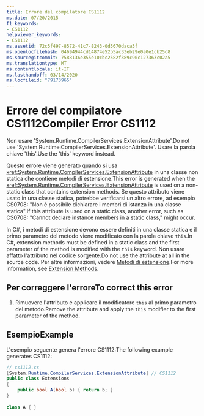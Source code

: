```yaml
---
title: Errore del compilatore CS1112
ms.date: 07/20/2015
f1_keywords:
- CS1112
helpviewer_keywords:
- CS1112
ms.assetid: 72c5f497-8572-41c7-8243-0d5670daca3f
ms.openlocfilehash: 04694944cd14874e52b5ac33eb29e0a0e1cb25d8
ms.sourcegitcommit: 7588136e355e10cbc2582f389c90c127363c02a5
ms.translationtype: MT
ms.contentlocale: it-IT
ms.lasthandoff: 03/14/2020
ms.locfileid: "79173965"
---
```

# <a name="compiler-error-cs1112"></a><span data-ttu-id="6150b-102">Errore del compilatore CS1112</span><span class="sxs-lookup"><span data-stu-id="6150b-102">Compiler Error CS1112</span></span>
<span data-ttu-id="6150b-103">Non usare 'System.Runtime.CompilerServices.ExtensionAttribute'.</span><span class="sxs-lookup"><span data-stu-id="6150b-103">Do not use 'System.Runtime.CompilerServices.ExtensionAttribute'.</span></span> <span data-ttu-id="6150b-104">Usare la parola chiave 'this'.</span><span class="sxs-lookup"><span data-stu-id="6150b-104">Use the 'this' keyword instead.</span></span>  
  
 <span data-ttu-id="6150b-105">Questo errore viene generato quando si usa <xref:System.Runtime.CompilerServices.ExtensionAttribute> in una classe non statica che contiene metodi di estensione.</span><span class="sxs-lookup"><span data-stu-id="6150b-105">This error is generated when the <xref:System.Runtime.CompilerServices.ExtensionAttribute> is used on a non-static class that contains extension methods.</span></span> <span data-ttu-id="6150b-106">Se questo attributo viene usato in una classe statica, potrebbe verificarsi un altro errore, ad esempio CS0708: "Non è possibile dichiarare i membri di istanza in una classe statica".</span><span class="sxs-lookup"><span data-stu-id="6150b-106">If this attribute is used on a static class, another error, such as CS0708: "Cannot declare instance members in a static class," might occur.</span></span>  
  
 <span data-ttu-id="6150b-107">In C#, i metodi di estensione devono essere definiti in una classe statica e il primo parametro del metodo viene modificato con la parola chiave `this`.</span><span class="sxs-lookup"><span data-stu-id="6150b-107">In C#, extension methods must be defined in a static class and the first parameter of the method is modified with the `this` keyword.</span></span> <span data-ttu-id="6150b-108">Non usare affatto l'attributo nel codice sorgente.</span><span class="sxs-lookup"><span data-stu-id="6150b-108">Do not use the attribute at all in the source code.</span></span> <span data-ttu-id="6150b-109">Per altre informazioni, vedere [Metodi di estensione](../../programming-guide/classes-and-structs/extension-methods.md).</span><span class="sxs-lookup"><span data-stu-id="6150b-109">For more information, see [Extension Methods](../../programming-guide/classes-and-structs/extension-methods.md).</span></span>  
  
## <a name="to-correct-this-error"></a><span data-ttu-id="6150b-110">Per correggere l'errore</span><span class="sxs-lookup"><span data-stu-id="6150b-110">To correct this error</span></span>  
  
1. <span data-ttu-id="6150b-111">Rimuovere l'attributo e applicare il modificatore `this` al primo parametro del metodo.</span><span class="sxs-lookup"><span data-stu-id="6150b-111">Remove the attribute and apply the `this` modifier to the first parameter of the method.</span></span>  
  
## <a name="example"></a><span data-ttu-id="6150b-112">Esempio</span><span class="sxs-lookup"><span data-stu-id="6150b-112">Example</span></span>  
 <span data-ttu-id="6150b-113">L'esempio seguente genera l'errore CS1112:</span><span class="sxs-lookup"><span data-stu-id="6150b-113">The following example generates CS1112:</span></span>  
  
```csharp  
// cs1112.cs  
[System.Runtime.CompilerServices.ExtensionAttribute] // CS1112  
public class Extensions  
{  
    public bool A(bool b) { return b; }  
}  
  
class A { }
```
